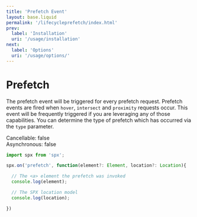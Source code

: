```yaml
---
title: 'Prefetch Event'
layout: base.liquid
permalink: '/lifecycleprefetch/index.html'
prev:
  label: 'Installation'
  uri: '/usage/installation'
next:
  label: 'Options'
  uri: '/usage/options/'
---
```


# Prefetch

The prefetch event will be triggered for every prefetch request. Prefetch events are fired when `hover`, `intersect` and `proximity` requests occur. This event will be frequently triggered if you are leveraging any of those capabilities. You can determine the type of prefetch which has occurred via the `type` parameter.

<span class="fc-gray">Cancellable</span>: <span class="ff-code fs-md fc-cyan">false</span><br>
<span class="fc-gray">Asynchronous</span>: <span class="ff-code fs-md fc-green">false</span>

<!-- prettier-ignore -->
```js
import spx from 'spx';

spx.on('prefetch', function(element?: Element, location?: Location){

  // The <a> element the prefetch was invoked
  console.log(element);

  // The SPX location model
  console.log(location);

})
```

